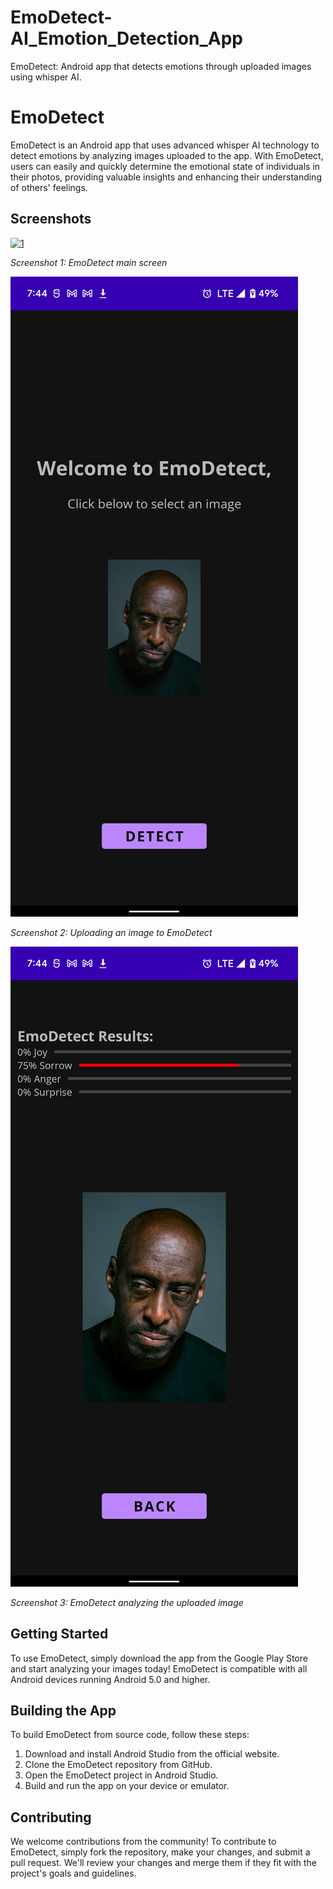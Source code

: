 # EmoDetect-AI_Emotion_Detection_App
EmoDetect: Android app that detects emotions through uploaded images using whisper AI.
# EmoDetect

EmoDetect is an Android app that uses advanced whisper AI technology to detect emotions by analyzing images uploaded to the app. With EmoDetect, users can easily and quickly determine the emotional state of individuals in their photos, providing valuable insights and enhancing their understanding of others' feelings.

## Screenshots

[![1](https://ibb.co/tQPL0Pp)](https://ibb.co/tQPL0Pp)

*Screenshot 1: EmoDetect main screen*


![Screenshot 2](https://github.com/YuvrajxChopra/EmoDetect---Emotion_Detect_App/blob/master/2.png)

*Screenshot 2: Uploading an image to EmoDetect*


![Screenshot 3](https://github.com/YuvrajxChopra/EmoDetect---Emotion_Detect_App/blob/master/3.png)

*Screenshot 3: EmoDetect analyzing the uploaded image*

## Getting Started

To use EmoDetect, simply download the app from the Google Play Store and start analyzing your images today! EmoDetect is compatible with all Android devices running Android 5.0 and higher.

## Building the App

To build EmoDetect from source code, follow these steps:

1. Download and install Android Studio from the official website.
2. Clone the EmoDetect repository from GitHub.
3. Open the EmoDetect project in Android Studio.
4. Build and run the app on your device or emulator.

## Contributing

We welcome contributions from the community! To contribute to EmoDetect, simply fork the repository, make your changes, and submit a pull request. We'll review your changes and merge them if they fit with the project's goals and guidelines.
